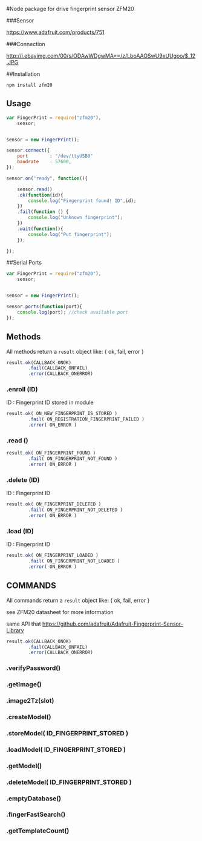 


#Node package for drive fingerprint sensor ZFM20 


###Sensor 

https://www.adafruit.com/products/751

###Connection

http://i.ebayimg.com/00/s/ODAwWDgwMA==/z/LboAAOSwU9xUUgoo/$_12.JPG


##Installation

```
npm install zfm20
```


## Usage


```js
var FingerPrint = require("zfm20"),
	sensor;


sensor = new FingerPrint();

sensor.connect({
	port 		: "/dev/ttyUSB0"
	baudrate 	: 57600,
});

sensor.on("ready", function(){

	sensor.read()
	.ok(function(id){
		console.log("Fingerprint found! ID",id);
	})
	.fail(function () {
		console.log("Unknown fingerprint");
	})
	.wait(function(){
		console.log("Put fingerprint");
	});

});
```


##Serial Ports

```js
var FingerPrint = require("zfm20"),
	sensor;


sensor = new FingerPrint();

sensor.ports(function(port){
	console.log(port); //check available port
});

```

## Methods

All methods return a `result` object like: { ok, fail, error }

```js
result.ok(CALLBACK_ONOK) 
		.fail(CALLBACK_ONFAIL)
		.error(CALLBACK_ONERROR)
```

### .enroll (ID)

ID : Fingerprint ID stored in module

```js
result.ok( ON_NEW_FINGERPRINT_IS_STORED ) 
		.fail( ON_REGISTRATION_FINGERPRINT_FAILED )
		.error( ON_ERROR )
```

### .read ()

```js
result.ok( ON_FINGERPRINT_FOUND ) 
		.fail( ON_FINGERPRINT_NOT_FOUND )
		.error( ON_ERROR )
```

### .delete (ID)

ID : Fingerprint ID

```js
result.ok( ON_FINGERPRINT_DELETED ) 
		.fail( ON_FINGERPRINT_NOT_DELETED )
		.error( ON_ERROR )
```

### .load (ID)

ID : Fingerprint ID

```js
result.ok( ON_FINGERPRINT_LOADED ) 
		.fail( ON_FINGERPRINT_NOT_LOADED )
		.error( ON_ERROR )
```


## COMMANDS

All commands return a `result` object like: { ok, fail, error }

see ZFM20 datasheet for more information

same API that https://github.com/adafruit/Adafruit-Fingerprint-Sensor-Library

```js
result.ok(CALLBACK_ONOK) 
		.fail(CALLBACK_ONFAIL)
		.error(CALLBACK_ONERROR)
```

### .verifyPassword()

### .getImage()

### .image2Tz(slot)

### .createModel()

### .storeModel( ID_FINGERPRINT_STORED )

### .loadModel( ID_FINGERPRINT_STORED )

### .getModel()

### .deleteModel( ID_FINGERPRINT_STORED )

### .emptyDatabase()

### .fingerFastSearch()

### .getTemplateCount()
